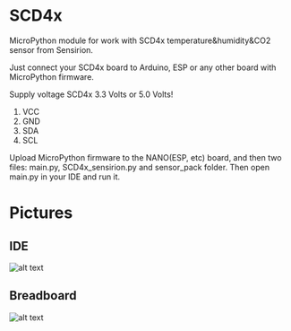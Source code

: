 # SCD4x
MicroPython module for work with SCD4x temperature&humidity&CO2 sensor from Sensirion.

Just connect your SCD4x board to Arduino, ESP or any other board with MicroPython firmware.

Supply voltage SCD4x 3.3 Volts or 5.0 Volts!
1. VCC
2. GND
3. SDA
4. SCL

Upload MicroPython firmware to the NANO(ESP, etc) board, and then two files: main.py, SCD4x_sensirion.py 
and sensor_pack folder. Then open main.py in your IDE and run it.

# Pictures

## IDE
![alt text](https://github.com/octaprog7/SCD4x/blob/master/scd4x_ide.png)
## Breadboard
![alt text](https://github.com/octaprog7/SCD4x/blob/master/scd4x_board.jpg)

